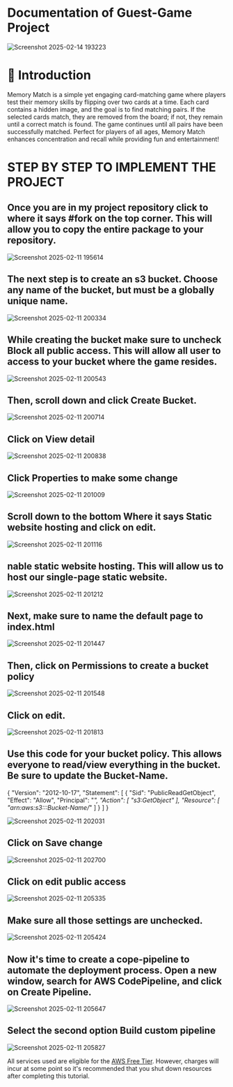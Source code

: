 # Documentation of Guest-Game Project

![Screenshot 2025-02-14 193223](https://github.com/user-attachments/assets/28fcbf79-6900-4a46-a1ab-a9cffb1303b2)

# 📌 Introduction

Memory Match is a simple yet engaging card-matching game where players test their memory skills by flipping over two cards at a time. Each card contains a hidden image, and the goal is to find matching pairs. If the selected cards match, they are removed from the board; if not, they remain until a correct match is found. The game continues until all pairs have been successfully matched. Perfect for players of all ages, Memory Match enhances concentration and recall while providing fun and entertainment!

# STEP BY STEP TO IMPLEMENT THE PROJECT

## Once you are in my project repository click to where it says #fork on the top corner. This will allow you to copy the entire package to your repository. 


![Screenshot 2025-02-11 195614](https://github.com/user-attachments/assets/47aa9b41-fdea-4cd3-bca6-0917fde30810)

## The next step is to create an s3 bucket. Choose any name of the bucket, but must be a globally unique name.

![Screenshot 2025-02-11 200334](https://github.com/user-attachments/assets/de6f2cc5-2327-4f28-b71d-74e042247855)

## While creating the bucket make sure to uncheck Block all public access. This will allow all user to access to your bucket where the game resides.


![Screenshot 2025-02-11 200543](https://github.com/user-attachments/assets/7d710aa7-fb61-4fa0-8152-d897fd35c524)


## Then, scroll down and click Create Bucket.

![Screenshot 2025-02-11 200714](https://github.com/user-attachments/assets/810113db-73cc-4674-b2ea-5c69979e12dc)

## Click on View detail

![Screenshot 2025-02-11 200838](https://github.com/user-attachments/assets/a15fd498-b712-495f-9300-a65694568f34)

## Click Properties to make some change
![Screenshot 2025-02-11 201009](https://github.com/user-attachments/assets/a83e1601-3398-4399-a037-f071c247ed1d)

## Scroll down to the bottom Where it says Static website hosting and click on edit.

![Screenshot 2025-02-11 201116](https://github.com/user-attachments/assets/e5576cf2-ca7c-471e-98a2-c59fe6f00556)

## nable static website hosting. This will allow us to host our single-page static website.

![Screenshot 2025-02-11 201212](https://github.com/user-attachments/assets/2738c113-2af7-4ecd-9671-47f9bdd98212)

## Next, make sure to name the default page to index.html

![Screenshot 2025-02-11 201447](https://github.com/user-attachments/assets/4cfcd196-56c6-47bb-b4c2-aea75e6c1aa5)

## Then, click on Permissions to create a bucket policy

![Screenshot 2025-02-11 201548](https://github.com/user-attachments/assets/2ff124d2-be88-4137-a833-8564c5843330)

## Click on edit.

![Screenshot 2025-02-11 201813](https://github.com/user-attachments/assets/d56c2053-4463-4532-9239-31d22148efb4)

## Use this code for your bucket policy.  This allows everyone to read/view everything in the bucket.  Be sure to update the Bucket-Name.

{
    "Version": "2012-10-17",
    "Statement": [
    	{
        	"Sid": "PublicReadGetObject",
        	"Effect": "Allow",
        	"Principal": "*",
        	"Action": [
            	"s3:GetObject"
        	],
        	"Resource": [
                "arn:aws:s3:::Bucket-Name/*"
        	]
    	}
    ]
}


![Screenshot 2025-02-11 202031](https://github.com/user-attachments/assets/6b1f1975-93d8-4458-8540-637d35a402b9)

## Click on Save change


![Screenshot 2025-02-11 202700](https://github.com/user-attachments/assets/239509d1-e25a-4224-b8b2-08eba8b48ed1)

## Click on edit public access

![Screenshot 2025-02-11 205335](https://github.com/user-attachments/assets/ba9cc69d-d8c1-4078-8abc-16815b472173)

## Make sure all those settings are unchecked.

![Screenshot 2025-02-11 205424](https://github.com/user-attachments/assets/1f27c964-8c3d-4bda-ab6a-fbb19d3c1e6b)

## Now it's time to create a cope-pipeline to automate the deployment process. Open a new window, search for AWS CodePipeline, and click on Create Pipeline.

![Screenshot 2025-02-11 205647](https://github.com/user-attachments/assets/5cff04f6-80ba-42f2-9d64-5ee594dba37b)


## Select the second option Build custom pipeline

![Screenshot 2025-02-11 205827](https://github.com/user-attachments/assets/6c067ee2-8dc5-4903-96bd-c9e87b8e5d69)







All services used are eligible for the [AWS Free Tier](https://aws.amazon.com/free/).  However, charges will incur at some point so it's recommended that you shut down resources after completing this tutorial.

